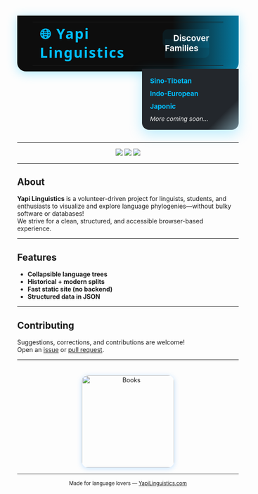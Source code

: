 <!-- DECORATIVE NAVBAR MOCKUP -->
<div align="center" style="margin: 0 0 2em 0;">
  <table width="100%" style="background:linear-gradient(90deg,#0d0d0d 70%,#00bfff 120%);color:#fff;border-radius:0 0 20px 20px;box-shadow:0 4px 24px #00bfff55;padding:0.9rem 2.2rem 0.8rem 2.2rem;max-width:1100px;margin:auto;border-spacing:0;">
    <tr>
      <td align="left" style="font-weight:900;font-size:2rem;letter-spacing:2px;font-family:'Segoe UI',sans-serif;vertical-align:middle;">
        <span style="color:#00bfff;">🌐 Yapi Linguistics</span>
      </td>
      <td align="right" style="padding-right:2em;vertical-align:middle;">
        <span style="font-size:1.18rem;font-weight:700;cursor:pointer;position:relative;padding:0.5em 1.3em 0.5em 1.3em;background:rgba(0,191,255,0.08);border-radius:12px;">
          Discover Families <span style="font-size:1.25em;"></span>
        </span>
      </td>
    </tr>
  </table>
  <!-- Static dropdown mockup -->
  <div style="width:100%;max-width:1100px;margin:0 auto 1.2em auto;text-align:right;">
    <div style="display:inline-block;min-width:220px;text-align:left;background:linear-gradient(135deg,#23272c 80%,#00bfff44 120%);margin-top:-6px;border-radius:0 0 16px 16px;box-shadow:0 10px 30px #00bfff44;">
      <ul style="list-style:none;padding:1.3em 2em 1.2em 1.3em;margin:0;">
        <li style="margin-bottom:0.7em;"><a href="https://yapilinguistics.com/Sino-Tibetan/" style="color:#00bfff;text-decoration:none;font-weight:bold;font-size:1.08em;">Sino-Tibetan</a></li>
        <li style="margin-bottom:0.7em;"><a href="https://www.yapilinguistics.com/Indo-European/" style="color:#00bfff;text-decoration:none;font-weight:bold;font-size:1.08em;">Indo-European</a></li>
        <li style="margin-bottom:0.7em;"><a href="https://www.yapilinguistics.com/Japonic/" style="color:#00bfff;text-decoration:none;font-weight:bold;font-size:1.08em;">Japonic</a></li>
        <li><em style="color:#eee;font-size:0.98em;">More coming soon…</em></li>
      </ul>
    </div>
  </div>
  <div style="color:#bbb;font-size:1em;margin:0 0 0.7em 0;">
  </div>
</div>

---

<p align="center">
  <img src="https://img.shields.io/badge/status-active-brightgreen?style=for-the-badge">
  <img src="https://img.shields.io/badge/license-MIT-blue?style=for-the-badge">
  <img src="https://img.shields.io/badge/languages-structured_JSON-yellow?style=for-the-badge">
</p>

---

##  About

**Yapi Linguistics** is a volunteer-driven project for linguists, students, and enthusiasts to visualize and explore language phylogenies—without bulky software or databases!  
We strive for a clean, structured, and accessible browser-based experience.

---

##  Features

-  **Collapsible language trees**
-  **Historical + modern splits**
-  **Fast static site (no backend)**
-  **Structured data in JSON**

---

##  Contributing

Suggestions, corrections, and contributions are welcome!  
Open an [issue](https://github.com/teydrin/YapiLinguistics/issues) or [pull request](https://github.com/teydrin/YapiLinguistics/pulls).

---

<p align="center">
  <img src="https://www.publishcentral.com.au/wp-content/uploads/2023/05/book-pile-of-must-read-books-scaled1.jpeg" alt="Books" width="210" style="border-radius: 14px;box-shadow:0 2px 12px #1e90ff44;margin-top:1.5em;">
</p>

---

<div align="center">
  <sub>
    Made for language lovers — <a href="https://yapilinguistics.com">YapiLinguistics.com</a>
  </sub>
</div>
